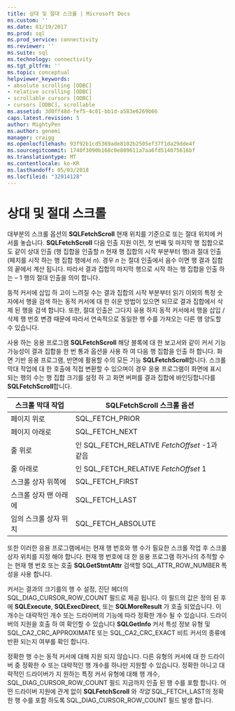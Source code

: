 ```yaml
---
title: 상대 및 절대 스크롤 | Microsoft Docs
ms.custom: ''
ms.date: 01/19/2017
ms.prod: sql
ms.prod_service: connectivity
ms.reviewer: ''
ms.suite: sql
ms.technology: connectivity
ms.tgt_pltfrm: ''
ms.topic: conceptual
helpviewer_keywords:
- absolute scrolling [ODBC]
- relative scrolling [ODBC]
- scrollable cursors [ODBC]
- cursors [ODBC], scrollable
ms.assetid: 3d0ff48d-fef5-4c01-bb1d-a583e6269b66
caps.latest.revision: 5
author: MightyPen
ms.author: genemi
manager: craigg
ms.openlocfilehash: 93f92b1cd5369ade8102b2505ef37f1da29dde4f
ms.sourcegitcommit: 1740f3090b168c0e809611a7aa6fd514075616bf
ms.translationtype: MT
ms.contentlocale: ko-KR
ms.lasthandoff: 05/03/2018
ms.locfileid: "32914128"
---
```

# <a name="relative-and-absolute-scrolling"></a>상대 및 절대 스크롤
대부분의 스크롤 옵션의 **SQLFetchScroll** 현재 위치를 기준으로 또는 절대 위치에 커서를 놓습니다. **SQLFetchScroll** 다음 인출 지원 이전, 첫 번째 및 마지막 행 집합으로도 같이 상대 인출 (행 집합을 인출할 *n* 현재 행 집합의 시작 부분부터 행)과 절대 인출 (페치를 시작 하는 행 집합 행에서 *n*). 경우 *n* 는 절대 인출에서 음수 이면 행 결과 집합의 끝에서 계산 됩니다. 따라서 결과 집합의 마지막 행으로 시작 하는 행 집합을 인출 하는 – 1 행의 절대 인출을 의미 합니다.  
  
 동적 커서에 삽입 하 고이 느려질 수는 결과 집합의 시작 부분부터 읽기 이외의 특정 숫자에서 행을 검색 하는 동적 커서에 대 한 쉬운 방법이 있으면 되므로 결과 집합에서 삭제 된 행을 검색 합니다. 또한, 절대 인출은 그다지 유용 하지 동적 커서에서 행을 삽입 / 삭제 행 번호 변경 때문에 따라서 연속적으로 동일한 행 수를 가져오는 다른 행 양도할 수 있습니다.  
  
 사용 하는 응용 프로그램 **SQLFetchScroll** 해당 블록에 대 한 보고서와 같이 커서 기능 가능성이 결과 집합을 한 번 통과 옵션을 사용 하 여 다음 행 집합을 인출 하 합니다. 화면 기반 응용 프로그램, 반면에 활용할 수의 모든 기능 **SQLFetchScroll**합니다. 스크롤 막대 작업에 대 한 호출에 직접 변환할 수 있으며이 경우 응용 프로그램이 화면에 표시 되는 행의 수는 행 집합 크기를 설정 하 고 화면 버퍼를 결과 집합에 바인딩합니다를 **SQLFetchScroll**합니다.  
  
|스크롤 막대 작업|SQLFetchScroll 스크롤 옵션|  
|--------------------------|-------------------------------------|  
|페이지 위로|SQL_FETCH_PRIOR|  
|페이지 아래로|SQL_FETCH_NEXT|  
|줄 위로|인 SQL_FETCH_RELATIVE *FetchOffset* -1과 같음|  
|줄 아래로|인 SQL_FETCH_RELATIVE *FetchOffset* 1|  
|스크롤 상자 위쪽에|SQL_FETCH_FIRST|  
|스크롤 상자 맨 아래에|SQL_FETCH_LAST|  
|임의 스크롤 상자 위치|SQL_FETCH_ABSOLUTE|  
  
 또한 이러한 응용 프로그램에서는 현재 행 번호와 행 수가 필요한 스크롤 작업 후 스크롤 상자 위치를 지정 해야 합니다. 현재 행 번호에 대 한 응용 프로그램 하거나의 추적할 수는 현재 행 번호 또는 호출 **SQLGetStmtAttr** 검색할 SQL_ATTR_ROW_NUMBER 특성을 사용 합니다.  
  
 커서는 결과의 크기를의 행 수 설정, 진단 헤더의 SQL_DIAG_CURSOR_ROW_COUNT 필드로 제공 됩니다. 이 필드의 값은 정의 된 후에 **SQLExecute**, **SQLExecDirect**, 또는 **SQLMoreResult** 가 호출 되었습니다. 이 개수는 대략적인 개수 또는 드라이버의 기능에 따라 정확한 개수 될 수 있습니다. 드라이버의 지원을 호출 하 여 확인할 수 있습니다 **SQLGetInfo** 커서 특성 정보 유형 및 SQL_CA2_CRC_APPROXIMATE 또는 SQL_CA2_CRC_EXACT 비트 커서의 종류에 반환 되는지 여부를 확인 합니다.  
  
 정확한 행 수는 동적 커서에 대해 지원 되지 않습니다. 다른 유형의 커서에 대 한 드라이버 중 정확한 수 또는 대략적인 행 개수를 하나만 지원할 수 있습니다. 정확한 아니고 대략적인 드라이버가 지 원하는 특정 커서 유형에 대해 행 개수, SQL_DIAG_CURSOR_ROW_COUNT 필드 지금까지 인출 된 행 수를 포함 합니다. 어떤 드라이버 지원에 관계 없이 **SQLFetchScroll** 와 *작업* SQL_FETCH_LAST의 정확한 행 수를 포함 하도록 SQL_DIAG_CURSOR_ROW_COUNT 필드 발생 합니다.
